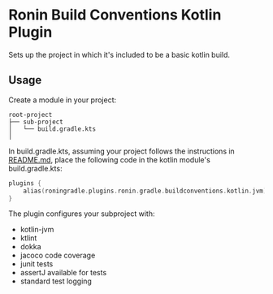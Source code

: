 # Ronin Build Conventions Kotlin Plugin

Sets up the project in which it's included to be a basic kotlin build.

## Usage

Create a module in your project:

```
root-project
├── sub-project
│   └── build.gradle.kts
│   
```

In build.gradle.kts, assuming your project follows the instructions in [README.md](../../README.md), place the following code in the kotlin module's build.gradle.kts:

```kotlin
plugins {
    alias(roningradle.plugins.ronin.gradle.buildconventions.kotlin.jvm)
}
```

The plugin configures your subproject with:

- kotlin-jvm
- ktlint
- dokka
- jacoco code coverage
- junit tests
- assertJ available for tests
- standard test logging
